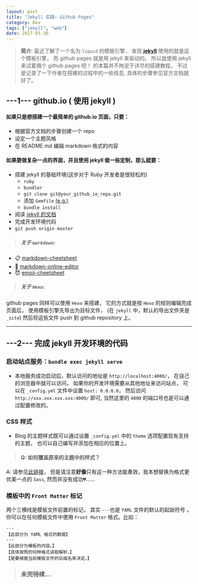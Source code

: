 ```yaml
---
layout: post
title: "Jekyll 实践: Github Pages"
category: Dev
tags: ["jekyll", "web"]
date: 2017-03-30
---
```


>**简介**: 
最近了解了一个名为 `liquid` 的模板引擎，
发现 [**jekyll**](https://jekyllrb.com/) 使用的就是这个模板引擎，
而 github pages 就是用 jekyll 来驱动的。
所以就使用 jekyll 来试着搞个 github pages 吧！
的本篇并不拘泥于详尽的搭建教程，
不过是记录了一下作者在搭建的过程中的一些信息,
具体的步骤参见官方文档就好了。


## **---1---  github.io ( 使用 jekyll )**

#### 如果只是想搭建一个最简单的 github.io 页面，只要：
  - 根据官方文档的步骤创建一个 repo
  - 设定一个主题风格
  - 在 README.md 编辑 markdown 格式的内容

#### 如果要做复杂一点的界面，并且使用 jekyll 做一些定制，那么就要：
 - 搭建 jekyll 的基础环境(这步对于 Ruby 开发者是很轻松的)
   - `ruby`
   - `bundler`
   - `git clone git@your_github_io_repo.git` 
   - 添加 `Gemfile` [(e.g.)](https://github.com/mccg/mccg.github.io/blob/master/Gemfile)
   - `bundle install`
 - 阅读 [jekyll 的文档](https://jekyllrb.com/docs/home/)
 - 完成开发环境代码
 - `git push origin master`

>##### 关于 `markdown`:
 - :clipboard: [markdown-cheetsheet](https://github.com/adam-p/markdown-here/wiki/Markdown-Cheatsheet)
 - :pencil: [markdown-online-editor](https://jbt.github.io/markdown-editor/)
 - :smiling_imp:  [emoji-cheetsheet](https://www.webpagefx.com/tools/emoji-cheat-sheet/)

>##### 关于 `Hexo`:
github pages 同样可以使用 `Hexo` 来搭建，
它的方式就是按 `Hexo` 的规则编辑完成页面后，
使用模板引擎先导出为目标文件，
(在 `jekyll` 中，默认的导出文件夹是 `_site`)
然后将这些文件 push 到 github repository 上。

---
## **---2---  完成 jekyll 开发环境的代码**

### 启动站点服务：`bundle exec jekyll serve` 
 - 本地服务成功启动后，默认访问的地址是 `http://localhost:4000/`，
在自己的浏览器中就可以访问，
如果你的开发环境需要从其他地址来访问站点，
可以在 `_config.yml` 文件中设置 `host: 0.0.0.0`，
然后访问 `http://xxx.xxx.xxx.xxx:4000/` 即可,
当然这里的 `4000` 的端口号也是可以通过配置修改的。

### CSS 样式
 - Blog 的主题样式既可以通过设置 `_config.yml` 中的 `theme` 选项配置现有支持的主题，
也可以自己编写并添加在相应的位置上。

>#### Q: 如何覆盖原来的主题中的样式？
A: 请参见[此链接](http://stackoverflow.com/questions/41254582/overriding-css-on-github-pages-using-slate-theme)，
但是请注意**好像**只有这一种方法能奏效，我本想替换为格式更优美一点的 `Sass`, 然而并没有成功:broken_heart:……

### 模板中的 `Front Matter` 标记
两个三横线是模板文件前置的标记，
其实 `---`也是 `YAML` 文件的默认的起始符号 ，
你可以在任何模板文件中使用 `Front Matter` 格式。比如：
```
---
【此部分为 YAML 格式的数据】
---
【此部分为模板的内容。】
【具体按照的何种格式读取解析，】
【是要根据当前模板文件的后缀名来决定。】
```

>### 未完待续...


